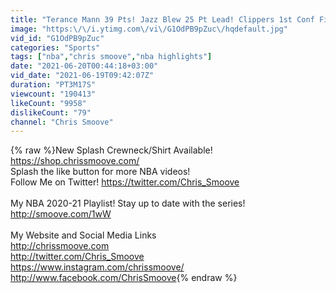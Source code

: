 ```yaml
---
title: "Terance Mann 39 Pts! Jazz Blew 25 Pt Lead! Clippers 1st Conf Finals! 2021 NBA Playoffs"
image: "https:\/\/i.ytimg.com\/vi\/G1OdPB9pZuc\/hqdefault.jpg"
vid_id: "G1OdPB9pZuc"
categories: "Sports"
tags: ["nba","chris smoove","nba highlights"]
date: "2021-06-20T00:44:18+03:00"
vid_date: "2021-06-19T09:42:07Z"
duration: "PT3M17S"
viewcount: "190413"
likeCount: "9958"
dislikeCount: "79"
channel: "Chris Smoove"
---
```

{% raw %}New Splash Crewneck/Shirt Available! <a rel="nofollow" target="blank" href="https://shop.chrissmoove.com/">https://shop.chrissmoove.com/</a><br />Splash the like button for more NBA videos!<br />Follow Me on Twitter! <a rel="nofollow" target="blank" href="https://twitter.com/Chris_Smoove">https://twitter.com/Chris_Smoove</a><br /><br />My NBA 2020-21 Playlist! Stay up to date with the series!<br /><a rel="nofollow" target="blank" href="http://smoove.com/1wW">http://smoove.com/1wW</a><br /><br />My Website and Social Media Links<br /><a rel="nofollow" target="blank" href="http://chrissmoove.com">http://chrissmoove.com</a><br /><a rel="nofollow" target="blank" href="http://twitter.com/Chris_Smoove">http://twitter.com/Chris_Smoove</a><br /><a rel="nofollow" target="blank" href="https://www.instagram.com/chrissmoove/">https://www.instagram.com/chrissmoove/</a><br /><a rel="nofollow" target="blank" href="http://www.facebook.com/ChrisSmoove">http://www.facebook.com/ChrisSmoove</a>{% endraw %}
